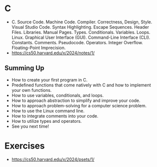 # C 
- C. Source Code. Machine Code. Compiler. Correctness, Design, Style. Visual Studio Code. Syntax Highlighting. Escape Sequences. Header Files. Libraries. Manual Pages. Types. Conditionals. Variables. Loops. Linux. Graphical User Interface (GUI). Command-Line Interface (CLI). Constants. Comments. Pseudocode. Operators. Integer Overflow. Floating-Point Imprecision.
- https://cs50.harvard.edu/x/2024/notes/1/
  
## Summing Up

- How to create your first program in C.
- Predefined functions that come natively with C and how to implement your own functions.
- How to use variables, conditionals, and loops.
- How to approach abstraction to simplify and improve your code.
- How to approach problem-solving for a computer science problem.
- How to use the Linux command line.
- How to integrate comments into your code.
- How to utilize types and operators.
- See you next time!

# Exercises
- https://cs50.harvard.edu/x/2024/psets/1/
